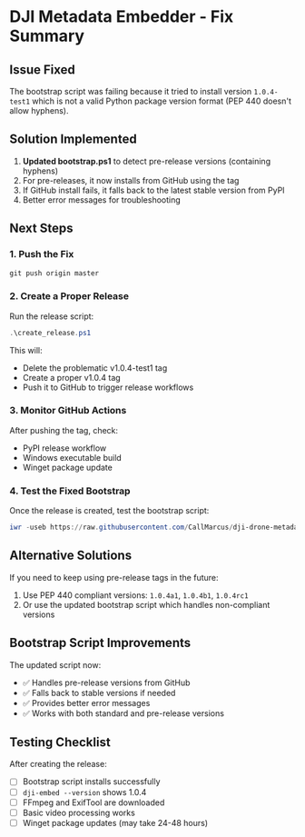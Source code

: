 # DJI Metadata Embedder - Fix Summary

## Issue Fixed
The bootstrap script was failing because it tried to install version `1.0.4-test1` which is not a valid Python package version format (PEP 440 doesn't allow hyphens).

## Solution Implemented
1. **Updated bootstrap.ps1** to detect pre-release versions (containing hyphens)
2. For pre-releases, it now installs from GitHub using the tag
3. If GitHub install fails, it falls back to the latest stable version from PyPI
4. Better error messages for troubleshooting

## Next Steps

### 1. Push the Fix
```powershell
git push origin master
```

### 2. Create a Proper Release
Run the release script:
```powershell
.\create_release.ps1
```

This will:
- Delete the problematic v1.0.4-test1 tag
- Create a proper v1.0.4 tag
- Push it to GitHub to trigger release workflows

### 3. Monitor GitHub Actions
After pushing the tag, check:
- PyPI release workflow
- Windows executable build
- Winget package update

### 4. Test the Fixed Bootstrap
Once the release is created, test the bootstrap script:
```powershell
iwr -useb https://raw.githubusercontent.com/CallMarcus/dji-drone-metadata-embedder/master/tools/bootstrap.ps1 | iex
```

## Alternative Solutions

If you need to keep using pre-release tags in the future:
1. Use PEP 440 compliant versions: `1.0.4a1`, `1.0.4b1`, `1.0.4rc1`
2. Or use the updated bootstrap script which handles non-compliant versions

## Bootstrap Script Improvements

The updated script now:
- ✅ Handles pre-release versions from GitHub
- ✅ Falls back to stable versions if needed
- ✅ Provides better error messages
- ✅ Works with both standard and pre-release versions

## Testing Checklist

After creating the release:
- [ ] Bootstrap script installs successfully
- [ ] `dji-embed --version` shows 1.0.4
- [ ] FFmpeg and ExifTool are downloaded
- [ ] Basic video processing works
- [ ] Winget package updates (may take 24-48 hours)
